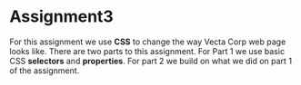# Assignment3

For this assignment we use **CSS** to change the way Vecta Corp web page looks like.
There are two parts to this assignment. For Part 1 we use basic CSS **selectors** and **properties**.
 For part 2 we build on what we did on part 1 of the assignment.
